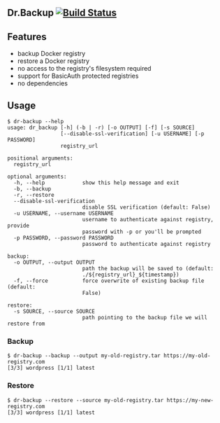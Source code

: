 ## Dr.Backup [![Build Status](https://travis-ci.org/brennerm/Dr.Backup.svg?branch=master)](https://travis-ci.org/brennerm/Dr.Backup)
## Features
- backup  Docker registry
- restore a Docker registry
- no access to the registry's filesystem required
- support for BasicAuth protected registries
- no dependencies

## Usage
```
$ dr-backup --help
usage: dr_backup [-h] (-b | -r) [-o OUTPUT] [-f] [-s SOURCE]
                 [--disable-ssl-verification] [-u USERNAME] [-p PASSWORD]
                 registry_url

positional arguments:
  registry_url

optional arguments:
  -h, --help            show this help message and exit
  -b, --backup
  -r, --restore
  --disable-ssl-verification
                        disable SSL verification (default: False)
  -u USERNAME, --username USERNAME
                        username to authenticate against registry, provide
                        password with -p or you'll be prompted
  -p PASSWORD, --password PASSWORD
                        password to authenticate against registry

backup:
  -o OUTPUT, --output OUTPUT
                        path the backup will be saved to (default:
                        ./${registry_url}_${timestamp})
  -f, --force           force overwrite of existing backup file (default:
                        False)

restore:
  -s SOURCE, --source SOURCE
                        path pointing to the backup file we will restore from
```
### Backup
```
$ dr-backup --backup --output my-old-registry.tar https://my-old-registry.com
[3/3] wordpress [1/1] latest
```
### Restore
```
$ dr-backup --restore --source my-old-registry.tar https://my-new-registry.com
[3/3] wordpress [1/1] latest
```
